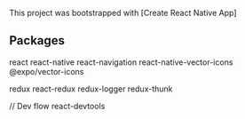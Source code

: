 This project was bootstrapped with [Create React Native App]

## Packages

react
react-native
react-navigation
react-native-vector-icons
@expo/vector-icons

redux
react-redux
redux-logger
redux-thunk


// Dev
flow
react-devtools
